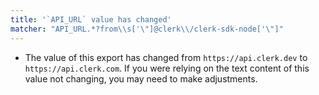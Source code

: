 ```yaml
---
title: '`API_URL` value has changed'
matcher: "API_URL.*?from\\s['\"]@clerk\\/clerk-sdk-node['\"]"
---
```


- The value of this export has changed from `https://api.clerk.dev` to `https://api.clerk.com`. If you were relying on the text content of this value not changing, you may need to make adjustments.
